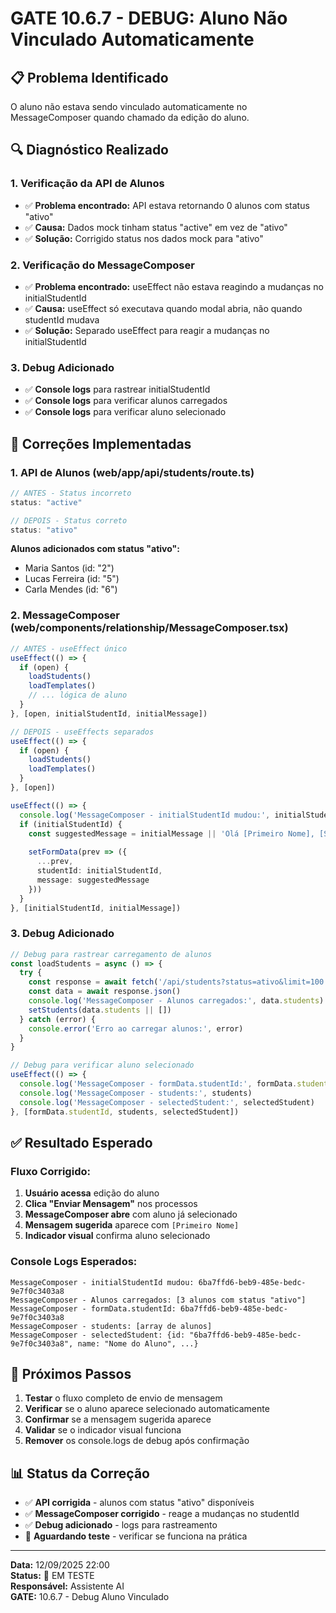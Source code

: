 # GATE 10.6.7 - DEBUG: Aluno Não Vinculado Automaticamente

## 📋 **Problema Identificado**
O aluno não estava sendo vinculado automaticamente no MessageComposer quando chamado da edição do aluno.

## 🔍 **Diagnóstico Realizado**

### **1. Verificação da API de Alunos**
- ✅ **Problema encontrado:** API estava retornando 0 alunos com status "ativo"
- ✅ **Causa:** Dados mock tinham status "active" em vez de "ativo"
- ✅ **Solução:** Corrigido status nos dados mock para "ativo"

### **2. Verificação do MessageComposer**
- ✅ **Problema encontrado:** useEffect não estava reagindo a mudanças no initialStudentId
- ✅ **Causa:** useEffect só executava quando modal abria, não quando studentId mudava
- ✅ **Solução:** Separado useEffect para reagir a mudanças no initialStudentId

### **3. Debug Adicionado**
- ✅ **Console logs** para rastrear initialStudentId
- ✅ **Console logs** para verificar alunos carregados
- ✅ **Console logs** para verificar aluno selecionado

## 🔧 **Correções Implementadas**

### **1. API de Alunos (web/app/api/students/route.ts)**
```typescript
// ANTES - Status incorreto
status: "active"

// DEPOIS - Status correto
status: "ativo"
```

**Alunos adicionados com status "ativo":**
- Maria Santos (id: "2")
- Lucas Ferreira (id: "5") 
- Carla Mendes (id: "6")

### **2. MessageComposer (web/components/relationship/MessageComposer.tsx)**
```typescript
// ANTES - useEffect único
useEffect(() => {
  if (open) {
    loadStudents()
    loadTemplates()
    // ... lógica de aluno
  }
}, [open, initialStudentId, initialMessage])

// DEPOIS - useEffects separados
useEffect(() => {
  if (open) {
    loadStudents()
    loadTemplates()
  }
}, [open])

useEffect(() => {
  console.log('MessageComposer - initialStudentId mudou:', initialStudentId)
  if (initialStudentId) {
    const suggestedMessage = initialMessage || 'Olá [Primeiro Nome], [Saudação Temporal]! Como está o treino hoje?'
    
    setFormData(prev => ({ 
      ...prev, 
      studentId: initialStudentId, 
      message: suggestedMessage
    }))
  }
}, [initialStudentId, initialMessage])
```

### **3. Debug Adicionado**
```typescript
// Debug para rastrear carregamento de alunos
const loadStudents = async () => {
  try {
    const response = await fetch('/api/students?status=ativo&limit=100')
    const data = await response.json()
    console.log('MessageComposer - Alunos carregados:', data.students)
    setStudents(data.students || [])
  } catch (error) {
    console.error('Erro ao carregar alunos:', error)
  }
}

// Debug para verificar aluno selecionado
useEffect(() => {
  console.log('MessageComposer - formData.studentId:', formData.studentId)
  console.log('MessageComposer - students:', students)
  console.log('MessageComposer - selectedStudent:', selectedStudent)
}, [formData.studentId, students, selectedStudent])
```

## ✅ **Resultado Esperado**

### **Fluxo Corrigido:**
1. **Usuário acessa** edição do aluno
2. **Clica "Enviar Mensagem"** nos processos
3. **MessageComposer abre** com aluno já selecionado
4. **Mensagem sugerida** aparece com `[Primeiro Nome]`
5. **Indicador visual** confirma aluno selecionado

### **Console Logs Esperados:**
```
MessageComposer - initialStudentId mudou: 6ba7ffd6-beb9-485e-bedc-9e7f0c3403a8
MessageComposer - Alunos carregados: [3 alunos com status "ativo"]
MessageComposer - formData.studentId: 6ba7ffd6-beb9-485e-bedc-9e7f0c3403a8
MessageComposer - students: [array de alunos]
MessageComposer - selectedStudent: {id: "6ba7ffd6-beb9-485e-bedc-9e7f0c3403a8", name: "Nome do Aluno", ...}
```

## 🎯 **Próximos Passos**

1. **Testar** o fluxo completo de envio de mensagem
2. **Verificar** se o aluno aparece selecionado automaticamente
3. **Confirmar** se a mensagem sugerida aparece
4. **Validar** se o indicador visual funciona
5. **Remover** os console.logs de debug após confirmação

## 📊 **Status da Correção**

- ✅ **API corrigida** - alunos com status "ativo" disponíveis
- ✅ **MessageComposer corrigido** - reage a mudanças no studentId
- ✅ **Debug adicionado** - logs para rastreamento
- 🔄 **Aguardando teste** - verificar se funciona na prática

---
**Data:** 12/09/2025 22:00  
**Status:** 🔄 EM TESTE  
**Responsável:** Assistente AI  
**GATE:** 10.6.7 - Debug Aluno Vinculado
